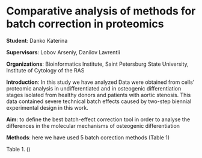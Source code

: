 # Comparative analysis of methods for batch correction in proteomics
**Student**: Danko Katerina

**Supervisors**: Lobov Arseniy, Danilov Lavrentii

**Organizations**: Bioinformatics Institute, Saint Petersburg State University, Institute of Cytology of the RAS

**Introduction**:
In this study we have analyzed Data were obtained from cells' proteomic analysis in undifferentiated and in osteogenic differentiation stages isolated from healthy donors and patients with aortic stenosis. This data contained severe technical batch effects caused by two-step biennial experimental design in this work.

**Aim**: to define the best batch-effect correction tool in order to analyse the differences in the molecular mechanisms of osteogenic differentiation 

**Methods**: here we have used 5 batch corection methods (Table 1)

Table 1.
()


